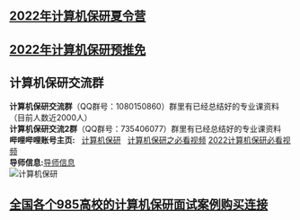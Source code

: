 ## [2022年计算机保研夏令营](https://github.com/jisuanjibaoyan2022/jsjby_2022/blob/main/计算机保研夏令营通知.md) 

## [2022年计算机保研预推免](https://github.com/jisuanjibaoyan2022/jsjby_2022/blob/main/计算机保研预推免通知.md) 



## 计算机保研交流群

**计算机保研交流群**（QQ群号：1080150860）群里有已经总结好的专业课资料（目前人数近2000人）<br />
**计算机保研交流2群**（QQ群号：735406077）群里有已经总结好的专业课资料<br />
**哔哩哔哩账号主页:** &nbsp; [计算机保研](https://space.bilibili.com/258646084) &nbsp; [计算机保研之必看视频](https://www.bilibili.com/video/BV1er4y1t756?share_source=copy_web) [2022计算机保研必看视频](https://www.bilibili.com/video/BV1er4y1t756?share_source=copy_web)<br />
**导师信息:**[导师信息](http://www.csig.org.cn/detail/3463)<br />
![计算机保研](https://github.com/jisuanjibaoyan2022/jsjby_2022/blob/main/bilibili.png)
## [全国各个985高校的计算机保研面试案例购买连接](https://mianbaoduo.com/o/jsjby/work) 
